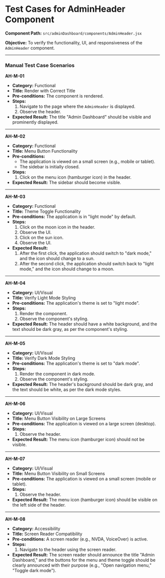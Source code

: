 # Test Cases for AdminHeader Component

**Component Path:** `src/adminDashboard/components/AdminHeader.jsx`

**Objective:** To verify the functionality, UI, and responsiveness of the `AdminHeader` component.

---

### Manual Test Case Scenarios

**AH-M-01**
- **Category:** Functional
- **Title:** Render with Correct Title
- **Pre-conditions:** The component is rendered.
- **Steps:**
  1. Navigate to the page where the `AdminHeader` is displayed.
  2. Observe the header.
- **Expected Result:** The title "Admin Dashboard" should be visible and prominently displayed.

---

**AH-M-02**
- **Category:** Functional
- **Title:** Menu Button Functionality
- **Pre-conditions:** 
  - The application is viewed on a small screen (e.g., mobile or tablet).
  - The sidebar is initially closed.
- **Steps:**
  1. Click on the menu icon (hamburger icon) in the header.
- **Expected Result:** The sidebar should become visible.

---

**AH-M-03**
- **Category:** Functional
- **Title:** Theme Toggle Functionality
- **Pre-conditions:** The application is in "light mode" by default.
- **Steps:**
  1. Click on the moon icon in the header.
  2. Observe the UI.
  3. Click on the sun icon.
  4. Observe the UI.
- **Expected Result:**
  1. After the first click, the application should switch to "dark mode," and the icon should change to a sun.
  2. After the second click, the application should switch back to "light mode," and the icon should change to a moon.

---

**AH-M-04**
- **Category:** UI/Visual
- **Title:** Verify Light Mode Styling
- **Pre-conditions:** The application's theme is set to "light mode".
- **Steps:**
  1. Render the component.
  2. Observe the component's styling.
- **Expected Result:** The header should have a white background, and the text should be dark gray, as per the component's styling.

---

**AH-M-05**
- **Category:** UI/Visual
- **Title:** Verify Dark Mode Styling
- **Pre-conditions:** The application's theme is set to "dark mode".
- **Steps:**
  1. Render the component in dark mode.
  2. Observe the component's styling.
- **Expected Result:** The header's background should be dark gray, and the text should be white, as per the dark mode styles.

---

**AH-M-06**
- **Category:** UI/Visual
- **Title:** Menu Button Visibility on Large Screens
- **Pre-conditions:** The application is viewed on a large screen (desktop).
- **Steps:**
  1. Observe the header.
- **Expected Result:** The menu icon (hamburger icon) should not be visible.

---

**AH-M-07**
- **Category:** UI/Visual
- **Title:** Menu Button Visibility on Small Screens
- **Pre-conditions:** The application is viewed on a small screen (mobile or tablet).
- **Steps:**
  1. Observe the header.
- **Expected Result:** The menu icon (hamburger icon) should be visible on the left side of the header.

---

**AH-M-08**
- **Category:** Accessibility
- **Title:** Screen Reader Compatibility
- **Pre-conditions:** A screen reader (e.g., NVDA, VoiceOver) is active.
- **Steps:**
  1. Navigate to the header using the screen reader.
- **Expected Result:** The screen reader should announce the title "Admin Dashboard," and the buttons for the menu and theme toggle should be clearly announced with their purpose (e.g., "Open navigation menu," "Toggle dark mode").
